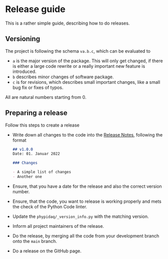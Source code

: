 # Release guide

This is a rather simple guide, describing how to do releases.

## Versioning

The project is following the schema `va.b.c`, which can be evaluated to

- `a` is the major version of the package. This will only get changed, if there is either a large code rewrite or a
 really important new feature is introduced.
- `b` describes minor changes of software package.
- `c` is for revisions, which describes small important changes, like a small bug fix or fixes of typos.

All are natural numbers starting from 0.

## Preparing a release

Follow this steps to create a release

- Write down all changes to the code into the [Release Notes](../ReleaseNotes.md), following the format

  ```markdown
  ## v1.0.0
  Date: 01. Januar 2022
  
  ### Changes
  
  - A simple list of changes
  - Another one
  
  ```

- Ensure, that you have a date for the release and also the correct version number.
- Ensure, that the code, you want to release is working properly and mets the check of the Python Code linter.
- Update the `phypidaq/_version_info.py` with the matching version.
- Inform all project maintainers of the release.
- Do the release, by merging all the code from your development branch onto the `main` branch.
- Do a release on the GitHub page.
